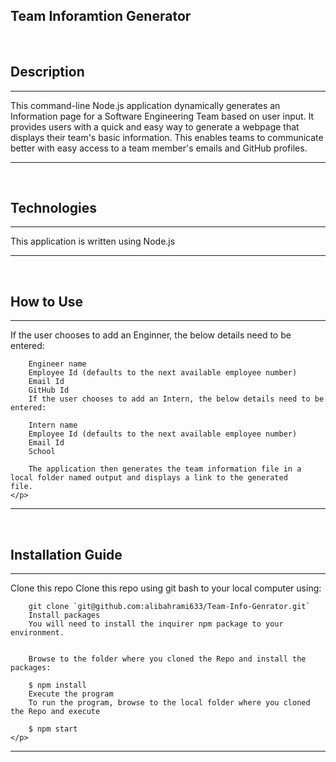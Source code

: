 ## Team Inforamtion Generator
<br>


## Description
<hr/>
    <p>
        This command-line Node.js application dynamically generates an Information page for a Software Engineering Team based on user input. It provides users with a quick and easy way to generate a webpage that displays their team's basic information. This enables teams to communicate better with easy access to a team member's emails and GitHub profiles.       
    </p>
<hr/>
<br>


## Technologies
<hr/>
    <p>
        This application is written using Node.js    
    </p>
<hr/>
<br>


## How to Use
<hr/>
    <p>
        If the user chooses to add an Enginner, the below details need to be entered:

        Engineer name
        Employee Id (defaults to the next available employee number)
        Email Id
        GitHub Id
        If the user chooses to add an Intern, the below details need to be entered:

        Intern name
        Employee Id (defaults to the next available employee number)
        Email Id
        School

        The application then generates the team information file in a local folder named output and displays a link to the generated             file.
    </p>
<hr/>
<br>


## Installation Guide
<hr/>
    <p>
        Clone this repo
        Clone this repo using git bash to your local computer using:

        git clone `git@github.com:alibahrami633/Team-Info-Genrator.git`
        Install packages
        You will need to install the inquirer npm package to your environment.


        Browse to the folder where you cloned the Repo and install the packages:

        $ npm install 
        Execute the program
        To run the program, browse to the local folder where you cloned the Repo and execute

        $ npm start 
    </p>
<hr/>
<br>

